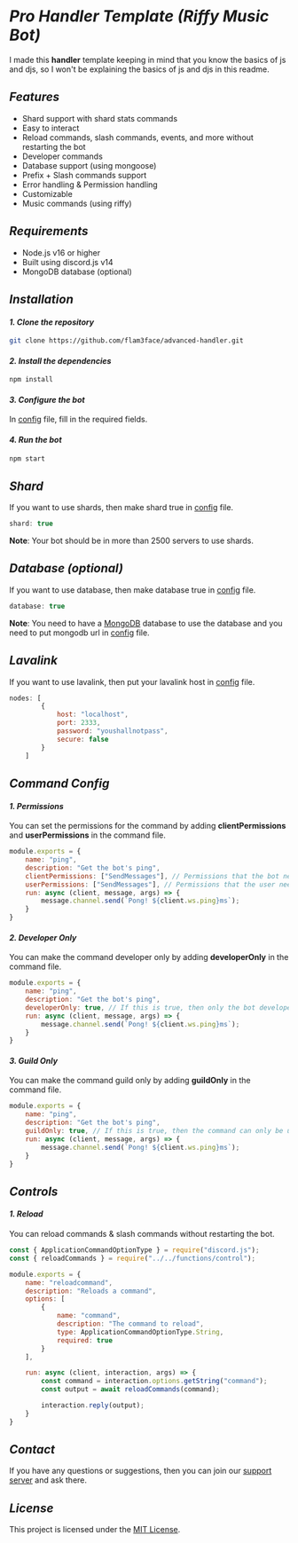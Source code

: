 # ___Pro Handler Template (Riffy Music Bot)___
I made this **handler** template keeping in mind that you know the basics of js and djs, so I won't be explaining the basics of js and djs in this readme.

## ___Features___
- Shard support with shard stats commands
- Easy to interact
- Reload commands, slash commands, events, and more without restarting the bot
- Developer commands
- Database support (using mongoose)
- Prefix + Slash commands support
- Error handling & Permission handling
- Customizable
- Music commands (using riffy)

## ___Requirements___
- Node.js v16 or higher
- Built using discord.js v14
- MongoDB database (optional)

## ___Installation___
#### ___1. Clone the repository___
```bash
git clone https://github.com/flam3face/advanced-handler.git
```

#### ___2. Install the dependencies___
```bash
npm install
```

#### ___3. Configure the bot___
In [config](./structures/configuration/index.js) file, fill in the required fields.

#### ___4. Run the bot___
```bash
npm start
```

## ___Shard___
If you want to use shards, then make shard true in [config](./structures/configuration/index.js) file.

```js
shard: true
```

**Note**: Your bot should be in more than 2500 servers to use shards. 

## ___Database (optional)___
If you want to use database, then make database true in [config](./structures/configuration/index.js) file.

```js
database: true
```

**Note**: You need to have a [MongoDB](https://www.mongodb.com/products/platform/cloud) database to use the database and you need to put mongodb url in [config](./structures/configuration/index.js) file.

## ___Lavalink___
If you want to use lavalink, then put your lavalink host in [config](./structures/configuration/index.js) file.

```js
nodes: [
        {
            host: "localhost",
            port: 2333,
            password: "youshallnotpass",
            secure: false
        }
    ]
```

## ___Command Config___
#### ___1. Permissions___
You can set the permissions for the command by adding **clientPermissions** and **userPermissions** in the command file.

```js
module.exports = {
    name: "ping",
    description: "Get the bot's ping",
    clientPermissions: ["SendMessages"], // Permissions that the bot needs to run the command
    userPermissions: ["SendMessages"], // Permissions that the user needs to run the command
    run: async (client, message, args) => {
        message.channel.send(`Pong! ${client.ws.ping}ms`);
    }
}
```

#### ___2. Developer Only___
You can make the command developer only by adding **developerOnly** in the command file.

```js
module.exports = {
    name: "ping",
    description: "Get the bot's ping",
    developerOnly: true, // If this is true, then only the bot developers can run this command
    run: async (client, message, args) => {
        message.channel.send(`Pong! ${client.ws.ping}ms`);
    }
}
```

#### ___3. Guild Only___
You can make the command guild only by adding **guildOnly** in the command file.

```js
module.exports = {
    name: "ping",
    description: "Get the bot's ping",
    guildOnly: true, // If this is true, then the command can only be used in guilds
    run: async (client, message, args) => {
        message.channel.send(`Pong! ${client.ws.ping}ms`);
    }
}
```

## ___Controls___

#### ___1. Reload___
You can reload commands & slash commands without restarting the bot.

```js
const { ApplicationCommandOptionType } = require("discord.js");
const { reloadCommands } = require("../../functions/control");

module.exports = {
    name: "reloadcommand",
    description: "Reloads a command",
    options: [
        {
            name: "command",
            description: "The command to reload",
            type: ApplicationCommandOptionType.String,
            required: true
        }
    ],

    run: async (client, interaction, args) => {
        const command = interaction.options.getString("command");
        const output = await reloadCommands(command);

        interaction.reply(output);
    }
}
```

## ___Contact___
If you have any questions or suggestions, then you can join our [support server](https://discord.gg/TvjrWtEuyP) and ask there.

## ___License___
This project is licensed under the [MIT License](./LICENSE).